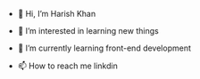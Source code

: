 - 👋 Hi, I’m Harish Khan
- 👀 I’m interested in learning new things
- 🌱 I’m currently learning front-end development

- 📫 How to reach me linkdin


<!---
haarish73/haarish73 is a ✨ special ✨ repository because its `README.md` (this file) appears on your GitHub profile.
You can click the Preview link to take a look at your changes.
--->
